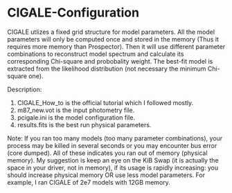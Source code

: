 # CIGALE-Configuration
CIGALE utlizes a fixed grid structure for model parameters. All the model parameters will only be computed once and stored in the memory (Thus it requires more memory than Prospector). Then it will use different parameter combinations to reconstruct model spectrum and calculate its corresponding Chi-square and probobality weight. The best-fit model is extracted from the likelihood distribution (not necessary the minimum Chi-square one).

Description:
  1. CIGALE_How_to is the official tutorial which I followed mostly.
  2. m87_new.vot is the input photometry file.
  3. pcigale.ini is the model configuration file.
  4. results.fits is the best run physical parameters.

Note:
   If you ran too many models (too many parameter combinations), your process may be killed in several seconds or you may encounter bus error (core dumped). All of these indicates you ran out of memory (physical memory). My suggestion is keep an eye on the KiB Swap (it is actually the space in your driver, not in memory), if its usage is rapidly increasing: you should increase physical memory OR use less model parameters. 
   For example, I ran CIGALE of 2e7 models with 12GB memory.
